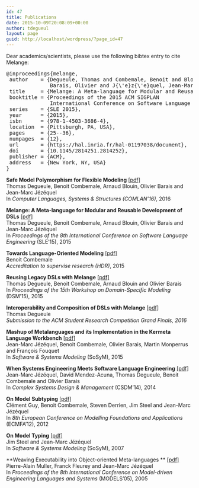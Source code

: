 ```yaml
---
id: 47
title: Publications
date: 2015-10-09T20:08:09+00:00
author: tdegueul
layout: page
guid: http://localhost/wordpress/?page_id=47
---
```

Dear academics/scientists, please use the following bibtex entry to cite Melange:

<pre>@inproceedings{melange,
 author    = {Degueule, Thomas and Combemale, Benoit and Blouin, Arnaud and
              Barais, Olivier and J{\'e}z{\'e}quel, Jean-Marc},
 title     = {Melange: A Meta-language for Modular and Reusable Development of DSLs},
 booktitle = {Proceedings of the 2015 ACM SIGPLAN
              International Conference on Software Language Engineering},
 series    = {SLE 2015},
 year      = {2015},
 isbn      = {978-1-4503-3686-4},
 location  = {Pittsburgh, PA, USA},
 pages     = {25--36},
 numpages  = {12},
 url       = {https://hal.inria.fr/hal-01197038/document},
 doi       = {10.1145/2814251.2814252},
 publisher = {ACM},
 address   = {New York, NY, USA}
}
</pre>

**Safe Model Polymorphism for Flexible Modeling** [[pdf]](https://hal.inria.fr/hal-01367305/document)  
Thomas Degueule, Benoit Combemale, Arnaud Blouin, Olivier Barais and Jean-Marc Jézéquel  
In _Computer Languages, Systems & Structures (COMLAN&#8217;16)_, 2016

**Melange: A Meta-language for Modular and Reusable Development of DSLs** [[pdf]](https://hal.inria.fr/hal-01197038/document)  
Thomas Degueule, Benoit Combemale, Arnaud Blouin, Olivier Barais and Jean-Marc Jézéquel  
In _Proceedings of the 8th International Conference on Software Language Engineering_ (SLE&#8217;15), 2015

**Towards Language-Oriented Modeling** [[pdf]](https://hal.inria.fr/tel-01238817/document)  
Benoit Combemale  
_Accreditation to supervise research (HDR)_, 2015

**Reusing Legacy DSLs with Melange** [[pdf]](https://hal.inria.fr/hal-01197039v2/document)  
Thomas Degueule, Benoit Combemale, Arnaud Blouin and Olivier Barais  
In _Proceedings of the 15th Workshop on Domain-Specific Modeling_ (DSM&#8217;15), 2015

**Interoperability and Composition of DSLs with Melange** [[pdf]](https://hal.inria.fr/hal-01336940/document)  
Thomas Degueule  
_Submission to the ACM Student Research Competition Grand Finals, 2016_

**Mashup of Metalanguages and its Implementation in the Kermeta Language Workbench** [[pdf]](https://hal.inria.fr/hal-00829839/document)  
Jean-Marc Jézéquel, Benoit Combemale, Olivier Barais, Martin Monperrus and François Fouquet  
In _Software & Systems Modeling_ (SoSyM), 2015

**When Systems Engineering Meets Software Language Engineering** [[pdf]](https://hal.inria.fr/hal-01024166/document)  
Jean-Marc Jézéquel, David Mendez-Acuna, Thomas Degueule, Benoit Combemale and Olivier Barais  
In _Complex Systems Design & Management_ (CSDM&#8217;14), 2014

**On Model Subtyping** [[pdf]](https://hal.inria.fr/hal-00726399/document)  
Clément Guy, Benoit Combemale, Steven Derrien, Jim Steel and Jean-Marc Jézéquel  
In _8th European Conference on Modelling Foundations and Applications_ (ECMFA&#8217;12), 2012

**On Model Typing** [[pdf]](https://hal.inria.fr/inria-00477547/document)  
Jim Steel and Jean-Marc Jézéquel  
In _Software & Systems Modeling_ (SoSyM), 2007

**Weaving Executability into Object-oriented Meta-languages ** [[pdf]](https://hal.inria.fr/hal-00795095/document)  
Pierre-Alain Muller, Franck Fleurey and Jean-Marc Jézéquel  
In _Proceedings of the 8th International Conference on Model-driven Engineering Languages and Systems_ (MODELS&#8217;05), 2005